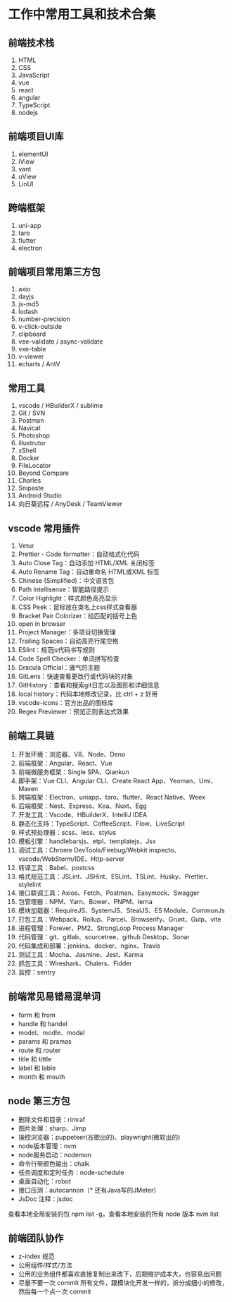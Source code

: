 # 工作中常用工具和技术合集

## 前端技术栈

1. HTML
2. CSS
3. JavaScript
4. vue
5. react
6. angular
7. TypeScript
8. nodejs


## 前端项目UI库

1. elementUI
2. iView
3. vant
4. uView
5. LinUI


## 跨端框架

1. uni-app
2. taro
3. flutter
4. electron


## 前端项目常用第三方包

1. axio
2. dayjs
3. js-md5
4. lodash
5. number-precision
6. v-click-outside
7. clipboard
8. vee-validate / async-validate
9. vxe-table
10. v-viewer
11. echarts / AntV


## 常用工具

1. vscode / HBuilderX / sublime
2. Git / SVN
3. Postman
4. Navicat
5. Photoshop
6. illustrutor
7. xShell
8. Docker
9. FileLocator
10. Beyond Compare
11. Charles
12. Snipaste
13. Android Studio
14. 向日葵远程 / AnyDesk / TeamViewer


## vscode 常用插件

1. Vetur
2. Prettier - Code formatter：自动格式化代码
3. Auto Close Tag：自动添加 HTML/XML 关闭标签
4. Auto Rename Tag：自动重命名 HTML或XML 标签
5. Chinese (Simplified)：中文语言包
6. Path Intellisense：智能路径提示
7. Color Highlight：样式颜色高亮显示
8. CSS Peek：鼠标放在类名上css样式查看器
9. Bracket Pair Colorizer：给匹配的括号上色
10. open in browser
11. Project Manager：多项目切换管理
12. Trailing Spaces：自动高亮行尾空格
13. ESlint：规范js代码书写规则
14. Code Spell Checker：单词拼写检查
15. Dracula Official：骚气的主题
16. GitLens：快速查看更改行或代码块的对象
17. GitHistory：查看和搜索git日志以及图形和详细信息
18. local history：代码本地修改记录，比 ctrl + z 好用
19. vscode-icons：官方出品的图标库
20. Regex Previewer：预览正则表达式效果


## 前端工具链

1. 开发环境：浏览器、V8、Node、Deno
2. 前端框架：Angular、React、Vue
3. 前端微服务框架：Single SPA、Qiankun
4. 脚手架：Vue CLI、Angular CLI、Create React App、Yeoman、Umi、Maven
5. 跨端框架：Electron、uniapp、taro、flutter、React Native、Weex
6. 后端框架：Nest、Express、Koa、Nuxt、Egg
7. 开发工具：Vscode、HBuilderX、IntelliJ IDEA
8. 静态化支持：TypeScript、CoffeeScript、Flow、LiveScript
9. 样式预处理器：scss、less、stylus
10. 模板引擎：handlebarsjs、etpl、templatejs、Jsx
11. 调试工具：Chrome DevTools/Firebug/Webkit inspecto、vscode/WebStorm/IDE、Http-server
12. 转译工具：Babel、postcss
13. 格式规范工具：JSLint、JSHint、ESLint、TSLint、Husky、Prettier、stylelint
14. 接口联调工具：Axios、Fetch、Postman、Easymock、Swagger
15. 包管理器：NPM、Yarn、Bower、PNPM、lerna
16. 模块加载器：RequireJS、SystemJS、StealJS、ES Module、CommonJs
17. 打包工具：Webpack、Rollup、Parcel、Browserify、Grunt、Gulp、vite
18. 进程管理：Forever、PM2、StrongLoop Process Manager
19. 代码管理：git、gitlab、sourcetree、github Desktop、Sonar
20. 代码集成和部署：jenkins、docker、nginx、Travis
21. 测试工具：Mocha、Jasmine、Jest、Karma
22. 抓包工具：Wireshark、Chalers、Fidder
23. 监控：sentry

## 前端常见易错易混单词
* form 和 from
* handle 和 handel
* model、modle、modal
* params 和 pramas
* route 和 router
* title 和 tittle
* label 和 lable
* month 和 mouth

## node 第三方包
* 删除文件和目录：rimraf
* 图片处理：sharp、Jimp
* 操控浏览器：puppeteer(谷歌出的)、playwright(微软出的)
* node版本管理：nvm
* node服务启动：nodemon
* 命令行带颜色输出：chalk
* 任务调度和定时任务：node-schedule
* 桌面自动化：robot
* 接口压测：autocannon（* 还有Java写的JMeter）
* JsDoc 注释：jsdoc

查看本地全局安装的包 npm list -g，查看本地安装的所有 node 版本 nvm list

## 前端团队协作
* z-index 规范
* 公用组件/样式/方法
* 公用的业务组件都喜欢直接复制出来改下，后期维护成本大，也容易出问题
* 尽量不要一次 commit 所有文件，跟模块化开发一样的，拆分成细小的修改，然后每一个点一次 commit